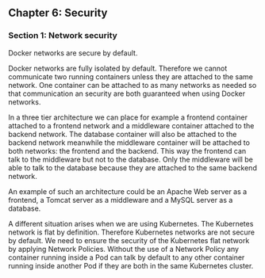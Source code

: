 ## Chapter 6: Security

### Section 1: Network security

Docker networks are secure by default.

Docker networks are fully isolated by default. Therefore we cannot communicate two running containers unless they are attached to the same network.
One container can be attached to as many networks as needed so that communication an security are both guaranteed when using Docker networks.

In a three tier architecture we can place for example a frontend container attached to a frontend network and a middleware container attached to the backend network.
The database container will also be attached to the backend network meanwhile the middleware container will be attached to both networks: the frontend and the backend.
This way the frontend can talk to the middleware but not to the database. Only the middleware will be able to talk to the database because they are attached to the same backend network.

An example of such an architecture could be an Apache Web server as a frontend, a Tomcat server as a middleware and a MySQL server as a database.

A different situation arises when we are using Kubernetes. 
The Kubernetes network is flat by definition. Therefore Kubernetes networks are not secure by default.
We need to ensure the security of the Kubernetes flat network by applying Network Policies. 
Without the use of a Network Policy any container running inside a Pod can talk by default to any other container running inside another Pod if they are both in the same Kubernetes cluster.
